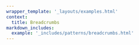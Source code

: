 ```yaml
---
wrapper_template: '_layouts/examples.html'
context:
  title: Breadcrumbs
markdown_includes:
  example: '_includes/patterns/breadcrumbs.html'
---
```

